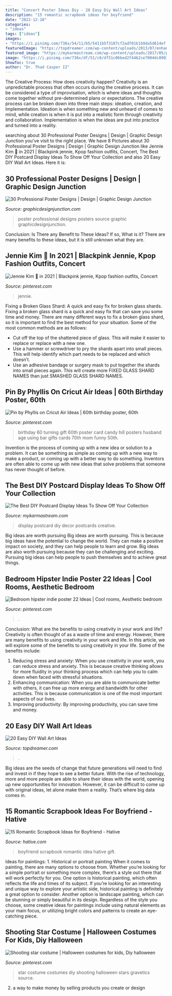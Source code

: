 ```yaml
---
title: "Concert Poster Ideas Diy - 20 Easy Diy Wall Art Ideas"
description: "15 romantic scrapbook ideas for boyfriend"
date: "2022-12-18"
categories:
- "ideas"
tags: ["ideas"]
images:
- "https://i.pinimg.com/736x/54/11/b5/5411b5f3107cf2adf01b1b9da5d614ef.jpg"
featuredImage: "https://topdreamer.com/wp-content/uploads/2013/07/enhanced-buzz-23631-1348238443-3.jpg"
featured_image: "https://mykarmastream.com/wp-content/uploads/2017/05/postcard-display-ideas-10.jpg"
image: "https://i.pinimg.com/736x/df/51/c0/df51c06bed2f4462ce7004dc09037a56--cricut-explore-project-ideas.jpg"
ShowToc: true
author: "Dr. Thad Casper II"
---
```



The Creative Process: How does creativity happen?
Creativity is an unpredictable process that often occurs during the creative process. It can be considered a type of improvisation, which is where ideas and thoughts come together without pre-determined plans or expectations. The creative process can be broken down into three main steps: ideation, creation, and Implementation. Ideation is when something new and unheard of comes to mind, while creation is when it is put into a realistic form through creativity and collaboration. Implementation is when the ideas are put into practice and turned into a reality.

	

		
searching about 30 Professional Poster Designs | Design | Graphic Design Junction you've visit to the right place. We have 8 Pictures about 30 Professional Poster Designs | Design | Graphic Design Junction like Jennie Kim 💖 in 2021 | Blackpink jennie, Kpop fashion outfits, Concert, The Best DIY Postcard Display Ideas To Show Off Your Collection and also 20 Easy DIY Wall Art Ideas. Here it is:
		
    
## 30 Professional Poster Designs | Design | Graphic Design Junction

<img loading=lazy src="http://gdj.graphicdesignjunction.com/wp-content/uploads/2012/06/poster-design-17.jpg" onerror="this.onerror=null;this.src='https://tse4.mm.bing.net/th?id=OIP.gAJRTXBJ3c-5C3hm7XFX9gHaKf&amp;pid=15.1';" alt="30 Professional Poster Designs | Design | Graphic Design Junction">

_Source: graphicdesignjunction.com_

>poster professional designs posters source graphic graphicdesignjunction. 

	

Conclusion: Is There any Benefit to These Ideas? If so, What is it?
There are many benefits to these ideas, but it is still unknown what they are.

    
## Jennie Kim 💖 In 2021 | Blackpink Jennie, Kpop Fashion Outfits, Concert

<img loading=lazy src="https://i.pinimg.com/736x/54/11/b5/5411b5f3107cf2adf01b1b9da5d614ef.jpg" onerror="this.onerror=null;this.src='https://tse2.mm.bing.net/th?id=OIP.pIt5LnzWl1oDpyN1iPAbSgHaOz&amp;pid=15.1';" alt="Jennie Kim 💖 in 2021 | Blackpink jennie, Kpop fashion outfits, Concert">

_Source: pinterest.com_

>jennie. 

	

Fixing a Broken Glass Shard: A quick and easy fix for broken glass shards.
Fixing a broken glass shard is a quick and easy fix that can save you some time and money. There are many different ways to fix a broken glass shard, so it is important to find the best method for your situation. Some of the most common methods are as follows:
- Cut off the top of the shattered piece of glass. This will make it easier to replace or replace with a new one.
- Use a hammer or screwdriver to pry the shards apart into small pieces. This will help identify which part needs to be replaced and which doesn’t.
- Use an adhesive bandage or surgery mask to put together the shards into small pieces again. This will create more FIXED GLASS SHARD NAMES than just SMASHED GLASS SHARD NAMES.

    
## Pin By Phyllis On Cricut Air Ideas | 60th Birthday Poster, 60th

<img loading=lazy src="https://i.pinimg.com/736x/df/51/c0/df51c06bed2f4462ce7004dc09037a56--cricut-explore-project-ideas.jpg" onerror="this.onerror=null;this.src='https://tse4.mm.bing.net/th?id=OIP.NuIbDpdFoTnhWHh2kU26MAHaJ4&amp;pid=15.1';" alt="Pin by Phyllis on Cricut Air Ideas | 60th birthday poster, 60th">

_Source: pinterest.com_

>birthday 60 turning gift 60th poster card candy hill posters husband age using bar gifts cards 70th mom funny 50th. 

	

Invention is the process of coming up with a new idea or solution to a problem. It can be something as simple as coming up with a new way to make a product, or coming up with a better way to do something. Inventors are often able to come up with new ideas that solve problems that someone has never thought of before.

    
## The Best DIY Postcard Display Ideas To Show Off Your Collection

<img loading=lazy src="https://mykarmastream.com/wp-content/uploads/2017/05/postcard-display-ideas-10.jpg" onerror="this.onerror=null;this.src='https://tse3.mm.bing.net/th?id=OIP.Mwj8QWJc9QWoGYnJEiHNCgHaLH&amp;pid=15.1';" alt="The Best DIY Postcard Display Ideas To Show Off Your Collection">

_Source: mykarmastream.com_

>display postcard diy decor postcards creative. 

	

Big ideas are worth pursuing
Big ideas are worth pursuing. This is because big ideas have the potential to change the world. They can make a positive impact on society, and they can help people to learn and grow. Big ideas are also worth pursuing because they can be challenging and exciting. Pursuing big ideas can help people to push themselves and to achieve great things.

    
## Bedroom Hipster Indie Poster 22 Ideas | Cool Rooms, Aesthetic Bedroom

<img loading=lazy src="https://i.pinimg.com/736x/b6/2d/61/b62d6169d1d15dc4777936e33743cc29.jpg" onerror="this.onerror=null;this.src='https://tse1.mm.bing.net/th?id=OIP.UjPkXU47WQePqmN4g66wlgAAAA&amp;pid=15.1';" alt="Bedroom hipster indie poster 22 Ideas | Cool rooms, Aesthetic bedroom">

_Source: pinterest.com_

>. 

	

Conclusion: What are the benefits to using creativity in your work and life?
Creativity is often thought of as a waste of time and energy. However, there are many benefits to using creativity in your work and life. In this article, we will explore some of the benefits to using creativity in your life. Some of the benefits include: 
1) Reducing stress and anxiety: When you use creativity in your work, you can reduce stress and anxiety. This is because creative thinking allows for more fluidity in your thinking process which can help you to calm down when faced with stressful situations. 
2) Enhancing communication: When you are able to communicate better with others, it can free up more energy and bandwidth for other activities. This is because communication is one of the most important aspects of our lives. 
3) Improving productivity: By improving productivity, you can save time and money.

    
## 20 Easy DIY Wall Art Ideas

<img loading=lazy src="https://topdreamer.com/wp-content/uploads/2013/07/enhanced-buzz-23631-1348238443-3.jpg" onerror="this.onerror=null;this.src='https://tse2.mm.bing.net/th?id=OIP.t_P2xT93kL5Cwh_fCRpObAHaLH&amp;pid=15.1';" alt="20 Easy DIY Wall Art Ideas">

_Source: topdreamer.com_

>. 

	

Big ideas are the seeds of change that future generations will need to find and invest in if they hope to see a better future. With the rise of technology, more and more people are able to share their ideas with the world, opening up new opportunities for innovation. However, it can be difficult to come up with original ideas, let alone make them a reality. That’s where big data comes in.

    
## 15 Romantic Scrapbook Ideas For Boyfriend - Hative

<img loading=lazy src="https://hative.com/wp-content/uploads/2014/06/scrapbook-ideas-for-boyfriend/8-romantic-scrapbook-ideas.jpg" onerror="this.onerror=null;this.src='https://tse4.mm.bing.net/th?id=OIP.sz5gww3kaa5K4gcRXpQKmAHaJ6&amp;pid=15.1';" alt="15 Romantic Scrapbook Ideas for Boyfriend - Hative">

_Source: hative.com_

>boyfriend scrapbook romantic idea hative gift. 

	

Ideas for paintings: 1. Historical or portrait painting
When it comes to painting, there are many options to choose from. Whether you’re looking for a simple portrait or something more complex, there’s a style out there that will work perfectly for you. One option is historical painting, which often reflects the life and times of its subject. If you’re looking for an interesting and unique way to explore your artistic side, historical painting is definitely a great option to consider. Another option is landscape painting, which can be stunning or simply beautiful in its design. Regardless of the style you choose, some creative ideas for paintings include using natural elements as your main focus, or utilizing bright colors and patterns to create an eye-catching piece.

    
## Shooting Star Costume | Halloween Costumes For Kids, Diy Halloween

<img loading=lazy src="https://i.pinimg.com/736x/ae/81/79/ae817985ba9d8eaece3df16a507ad3d0--star-costume-shooting-stars.jpg" onerror="this.onerror=null;this.src='https://tse3.mm.bing.net/th?id=OIP.0EVAcb8edFEEJJh3wDjp-wHaJ-&amp;pid=15.1';" alt="Shooting star costume | Halloween costumes for kids, Diy halloween">

_Source: pinterest.com_

>star costume costumes diy shooting halloween stars gravetics source. 

	

2. a way to make money by selling products you create or design


